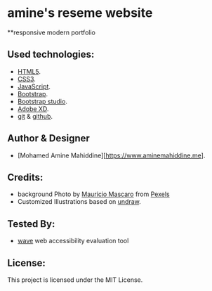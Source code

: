 # amine's reseme website
**responsive modern portfolio

## Used technologies:
- [HTML5](https://developer.mozilla.org/en-US/docs/Web/html).
- [CSS3](hhttps://developer.mozilla.org/en-US/docs/Web/CSS).
- [JavaScript](https://www.javascript.com/).
- [Bootstrap](https://getbootstrap.com/).
- [Bootstrap studio](https://bootstrapstudio.io/).
- [Adobe XD](https://www.adobe.com/products/xd.html).
- [git](https://git-scm.com/) & [github](https://github.com/).

## Author & Designer
- [Mohamed Amine Mahiddine][https://www.aminemahiddine.me].

## Credits:
- background Photo by [Maurício Mascaro](https://www.pexels.com/@maumascaro?utm_content=attributionCopyText&amp;utm_medium=referral&amp;utm_source=pexels)  from [Pexels](https://www.pexels.com/photo/blur-bokeh-dark-defocused-376533/?utm_content=attributionCopyText&amp;utm_medium=referral&amp;utm_source=pexels)
- Customized Illustrations based on [undraw](https://undraw.co/illustrations).

## Tested By:
- [wave](https://wave.webaim.org/extension/) web accessibility evaluation tool

## License:
This project is licensed under the MIT License.

